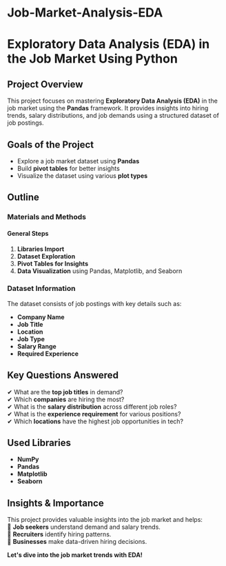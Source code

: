 # Job-Market-Analysis-EDA
# Exploratory Data Analysis (EDA) in the Job Market Using Python  

## Project Overview  
This project focuses on mastering **Exploratory Data Analysis (EDA)** in the job market using the **Pandas** framework. It provides insights into hiring trends, salary distributions, and job demands using a structured dataset of job postings.  

## Goals of the Project  
- Explore a job market dataset using **Pandas**  
- Build **pivot tables** for better insights  
- Visualize the dataset using various **plot types**  

##  Outline  

###  Materials and Methods  
####  General Steps  
1. **Libraries Import**  
2. **Dataset Exploration**  
3. **Pivot Tables for Insights**  
4. **Data Visualization** using Pandas, Matplotlib, and Seaborn  

###  Dataset Information  
The dataset consists of job postings with key details such as:  
- **Company Name**  
- **Job Title**  
- **Location**  
- **Job Type**  
- **Salary Range**  
- **Required Experience**  

##  Key Questions Answered  
✔ What are the **top job titles** in demand?  
✔ Which **companies** are hiring the most?  
✔ What is the **salary distribution** across different job roles?  
✔ What is the **experience requirement** for various positions?  
✔ Which **locations** have the highest job opportunities in tech?  

##  Used Libraries  
- **NumPy**  
- **Pandas**  
- **Matplotlib**  
- **Seaborn**  

##  Insights & Importance  
This project provides valuable insights into the job market and helps:  
🔹 **Job seekers** understand demand and salary trends.  
🔹 **Recruiters** identify hiring patterns.  
🔹 **Businesses** make data-driven hiring decisions.  

 **Let's dive into the job market trends with EDA!**  

